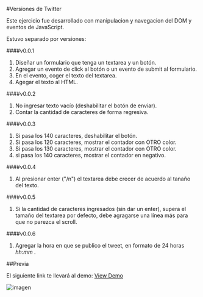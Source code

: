 #Versiones de Twitter

Este ejercicio fue desarrollado con manipulacion y navegacion del DOM y eventos de JavaScript.

Estuvo separado por versiones:

####v0.0.1
1. Diseñar un formulario que tenga un textarea y un botón.
2. Agregar un evento de click al botón o un evento de submit al formulario.
3. En el evento, coger el texto del textarea.
4. Agegar el texto al HTML.

####v0.0.2
1. No ingresar texto vacío (deshabilitar el botón de enviar).
2. Contar la cantidad de caracteres de forma regresiva.

####v0.0.3
1. Si pasa los 140 caracteres, deshabilitar el botón.
2. Si pasa los 120 caracteres, mostrar el contador con OTRO color.
3. Si pasa los 130 caracteres, mostrar el contador con OTRO color.
4. si pasa los 140 caracteres, mostrar el contador en negativo.

####v0.0.4
1. Al presionar enter ("/n") el textarea debe crecer de acuerdo al tanaño del texto.

####v0.0.5
1. Si la cantidad de caracteres ingresados (sin dar un enter), supera el tamaño del textarea por defecto, debe agragarse una línea más para que no parezca el scroll.

####v0.0.6
1. Agregar la hora en que se publico el tweet, en formato de 24 horas _hh:mm_ .

##Previa

El siguiente link te llevará al demo: [View Demo](https://jenniferjara.github.io/twitter "Demo")

![imagen](http://i63.tinypic.com/av1r29.png)

